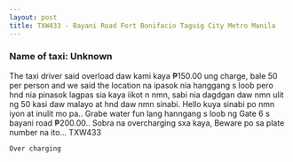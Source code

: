 ```yaml
---
layout: post
title: TXW433 - Bayani Road Fort Bonifacio Taguig City Metro Manila 
---
```


### Name of taxi: Unknown

The taxi driver said overload daw kami kaya ₱150.00 ung charge, bale 50 per person and we said the location na ipasok nia hanggang s loob pero hnd nia pinasok lagpas sia kaya iikot n nmn, sabi nia dagdgan daw nmn ulit ng 50 kasi daw malayo at hnd daw nmn sinabi. Hello kuya sinabi po nmn iyon at inulit mo pa.. Grabe water fun lang hanngang s loob ng Gate 6 s bayani road ₱200.00.. Sobra na overcharging sxa kaya, Beware po sa plate number na ito... TXW433

```Over charging```
